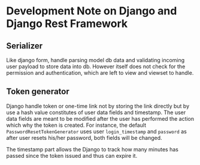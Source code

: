 # Development Note on Django and Django Rest Framework

## Serializer

Like django form, handle parsing model db data and
validating incoming user payload to store data into db. However
itself does not check for the permission and authentication,
which are left to view and viewset to handle.

## Token generator

Django handle token or one-time link not by storing the link directly but
by use a hash value constitutes of user data fields and timestamp. The user
data fields are meant to be modified after the user has performed the action
which why the token is created. For instance, the default `PasswordResetTokenGenerator`
uses user `login_timestamp` and `password` as after user resets his/her password,
both fields will be changed. 

The timestamp part allows the Django to track how many minutes has passed
since the token issued and thus can expire it.
